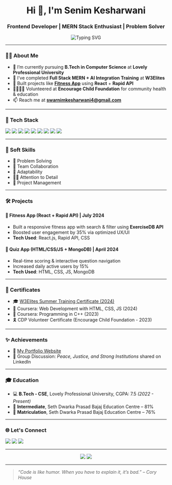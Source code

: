 <h1 align="center">Hi 👋, I'm Senim Kesharwani</h1>
<h3 align="center">Frontend Developer | MERN Stack Enthusiast | Problem Solver</h3>

<p align="center">
  <img src="https://readme-typing-svg.demolab.com?font=Fira+Code&size=22&pause=1000&color=00C2FF&center=true&vCenter=true&width=435&lines=Frontend+Developer;React.js+Lover;C%2B%2B+%7C+JavaScript+%7C+NodeJS;Passionate+about+learning+%26+building" alt="Typing SVG" />
</p>

---

### 👨‍💻 About Me
- 🔭 I’m currently pursuing **B.Tech in Computer Science** at **Lovely Professional University**
- 🌱 I’ve completed **Full Stack MERN + AI Integration Training** at **W3Elites**
- 💪 Built projects like [**Fitness App**](https://swarnimfitnessreact.netlify.app/) using **React** + **Rapid API**
- 👨‍👩‍👧‍👦 Volunteered at **Encourage Child Foundation** for community health & education
- 📫 Reach me at **swarnimkesharwani4@gmail.com**

---

### 🚀 Tech Stack

<p align="left">
  <img src="https://img.shields.io/badge/C++-00599C?style=flat&logo=c%2B%2B&logoColor=white" />
  <img src="https://img.shields.io/badge/JavaScript-F7DF1E?style=flat&logo=javascript&logoColor=black" />
  <img src="https://img.shields.io/badge/Java-007396?style=flat&logo=java&logoColor=white" />
  <img src="https://img.shields.io/badge/HTML5-E34F26?style=flat&logo=html5&logoColor=white" />
  <img src="https://img.shields.io/badge/CSS3-1572B6?style=flat&logo=css3&logoColor=white" />
  <img src="https://img.shields.io/badge/React-61DAFB?style=flat&logo=react&logoColor=black" />
  <img src="https://img.shields.io/badge/Node.js-339933?style=flat&logo=nodedotjs&logoColor=white" />
  <img src="https://img.shields.io/badge/MongoDB-47A248?style=flat&logo=mongodb&logoColor=white" />
  <img src="https://img.shields.io/badge/MySQL-00758F?style=flat&logo=mysql&logoColor=white" />
</p>

---

### 🧠 Soft Skills

- 🧩 Problem Solving
- 🤝 Team Collaboration
- 🔄 Adaptability
- 🕵️‍♂️ Attention to Detail
- 🧠 Project Management

---

### 🛠️ Projects

#### 💪 Fitness App (React + Rapid API) | July 2024
- Built a responsive fitness app with search & filter using **ExerciseDB API**
- Boosted user engagement by 35% via optimized UX/UI
- **Tech Used**: React.js, Rapid API, CSS

#### 🧠 Quiz App (HTML/CSS/JS + MongoDB) | April 2024
- Real-time scoring & interactive question navigation
- Increased daily active users by 15%
- **Tech Used**: HTML, CSS, JS, MongoDB

---

### 🏅 Certificates

- 🎓 [W3Elites Summer Training Certificate (2024)](https://drive.google.com/file/d/1mfst7u6MYZnwJG8nGXAwot9efZygr3j3/view?usp=sharing)
- 📜 Coursera: Web Development with HTML, CSS, JS (2024)
- 📜 Coursera: Programming in C++ (2023)
- 🎗️ CDP Volunteer Certificate (Encourage Child Foundation - 2023)

---

### ✨ Achievements

- 🚀 [My Portfolio Website](https://swarnimkesharwani4.wixsite.com/my-site)
- 📢 Group Discussion: *Peace, Justice, and Strong Institutions* shared on LinkedIn

---

### 🎓 Education

- 💻 **B.Tech - CSE**, Lovely Professional University, CGPA: 7.5 *(2022 - Present)*
- 📘 **Intermediate**, Seth Dwarka Prasad Bajaj Education Centre – 81%
- 📗 **Matriculation**, Seth Dwarka Prasad Bajaj Education Centre – 76%

---

### 🌐 Let's Connect

<p align="left">
  <a href="mailto:swarnimkesharwani4@gmail.com"><img src="https://img.shields.io/badge/email-%23D14836.svg?style=flat&logo=Gmail&logoColor=white" /></a>
  <a href="https://github.com/SenimKesharwani"><img src="https://img.shields.io/badge/GitHub-%2312100E.svg?style=flat&logo=github&logoColor=white" /></a>
  <a href="https://www.linkedin.com/in/senim-kesharwani/"><img src="https://img.shields.io/badge/LinkedIn-%230077B5.svg?style=flat&logo=linkedin&logoColor=white" /></a>
</p>

---

<p align="center">
  <img src="https://github-readme-stats.vercel.app/api?username=SenimKesharwani&show_icons=true&theme=tokyonight" />
  <img src="https://github-readme-streak-stats.herokuapp.com?user=SenimKesharwani&theme=tokyonight" />
</p>

---

> *“Code is like humor. When you have to explain it, it’s bad.” – Cory House*

